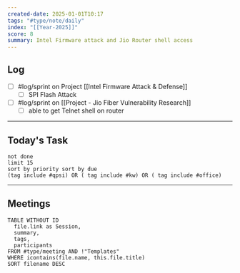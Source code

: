 ```yaml
---
created-date: 2025-01-01T10:17
tags: "#type/note/daily"
index: "[[Year-2025]]"
score: 8
summary: Intel Firmware attack and Jio Router shell access
---
```


## Log
- [ ] #log/sprint on Project [[Intel Firmware Attack & Defense]]
	- [ ]  SPI Flash Attack
- [ ] #log/sprint on [[Project - Jio Fiber Vulnerability Research]]
	- [ ] able to get Telnet shell on router

---

## Today's Task

```tasks
not done
limit 15
sort by priority sort by due
(tag include #qpsi) OR ( tag include #kw) OR ( tag include #office)
```
---

## Meetings

```dataview
TABLE WITHOUT ID
  file.link as Session,
  summary,
  tags,
  participants
FROM #type/meeting AND !"Templates"
WHERE icontains(file.name, this.file.title)
SORT filename DESC
```